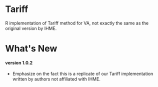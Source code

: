 # Tariff
R implementation of Tariff method for VA, not exactly the same as the original version by IHME.

# What's New
#### version 1.0.2
- Emphasize on the fact this is a replicate of our Tariff implementation written by authors not affiliated with IHME.
